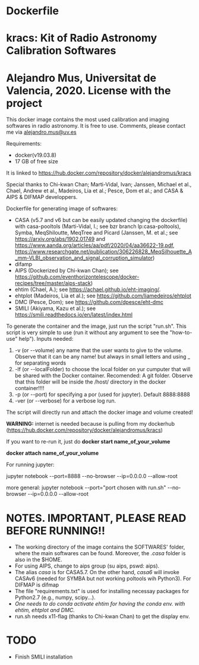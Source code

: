 # Dockerfile

# kracs: Kit of Radio Astronomy Calibration Softwares

# Alejandro Mus, Universitat de Valencia, 2020. License with the project


This docker image contains the most used calibration and imaging softwares in radio astronomy. It is free to use. Comments, please contact me via alejandro.mus@uv.es

Requirements:
- docker(v19.03.8)
- 17 GB of free size

It is linked to https://hub.docker.com/repository/docker/alejandromus/kracs


Special thanks to Chi-kwan Chan; Marti-Vidal, Ivan; Janssen, Michael et al., Chael, Andrew et al., Madeiros, Lia et al.; Pesce, Dom et al.; and CASA & AIPS & DIFMAP developpers.


Dockerfile for generating image of softwares: 
-  CASA (v5.7 and v6 but can be easily updated changing the dockerfile) with casa-pooltols (Marti-Vidal, I.; see bzr branch lp:casa-poltools), Symba, MeqShiloutte, MeqTree and Picard (Janssen, M. et al.; see https://arxiv.org/abs/1902.01749 and https://www.aanda.org/articles/aa/pdf/2020/04/aa36622-19.pdf, https://www.researchgate.net/publication/306226828_MeqSilhouette_A_mm-VLBI_observation_and_signal_corruption_simulator)
- difamp
- AIPS (Dockerized by Chi-kwan Chan); see https://github.com/eventhorizontelescope/docker-recipes/tree/master/aips-stack)
- ehtim (Chael, A.); see https://achael.github.io/eht-imaging/.
- ehtplot (Madeiros, Lia et al.); see https://github.com/liamedeiros/ehtplot
- DMC (Pesce, Dom); see https://github.com/dpesce/eht-dmc
- SMILI (Akiyama, Kazu et al.); see https://smili.readthedocs.io/en/latest/index.html



To generate the container and the image, just run the script "run.sh".
This script is very simple to use (run it without any argument to see the "how-to-use" help").
Inputs needed: 
1) -v (or --volume) any name that the user wants to give to the volume. Observe that it can be any name! but always in small letters and using _ for separating words
2) -lf (or --localFolder) to choose the local folder on yur cumputer that will be shared with the Docker container. Recomended: A git folder. Observe that this folder will be inside the /host/ directory in the docker container!!!!
3) -p (or --port) for specifying a por (used for jupyter). Default 8888:8888
4) -ver (or --verbose) for a verbose log run.


The script will directly run and attach the docker image and volume created!

**WARNING:** internet is needed because is pulling from my dockerhub (https://hub.docker.com/repository/docker/alejandromus/kracs)


If you want to re-run it, just do 
**docker start name_of_your_volume**

**docker attach name_of_your_volume**



For running jupyter:

jupyter notebook --port=8888 --no-browser --ip=0.0.0.0 --allow-root

more general:
jupyter notebook --port="port chosen with run.sh" --no-browser --ip=0.0.0.0 --allow-root


# NOTES. IMPORTANT, PLEASE READ BEFORE RUNNING!!
- The working directory of the image contains the SOFTWARES' folder, where the main softwares can be found. Moreover, the _.casa_ folder is also in the $HOME.
- For using AIPS, change to aips group (su aips, pswd: aips).
- The alias _casa_ is for CASA5.7. On the other hand, _casa6_ will invoke CASAv6 (needed for SYMBA but not working poltools wih Python3). For DIFMAP is difmap
- The file "requirements.txt" is used for installing necessay packages for Python2.7 (e.g., numpy, scipy...).
- *One needs to do _conda activate ehtim_ for having the conda env. with ehtim, ehtplot and DMC.*
- run.sh needs x11-flag (thanks to Chi-kwan Chan) to get the display env.


# TODO 
- Finish SMILI installation

